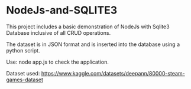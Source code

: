 # NodeJs-and-SQLITE3
This project includes a basic demonstration of NodeJs with Sqlite3 Database inclusive of all CRUD operations.

The dataset is in JSON format and is inserted into the database using a python script.

Use:
node app.js to check the application.

Dataset used:
https://www.kaggle.com/datasets/deepann/80000-steam-games-dataset
